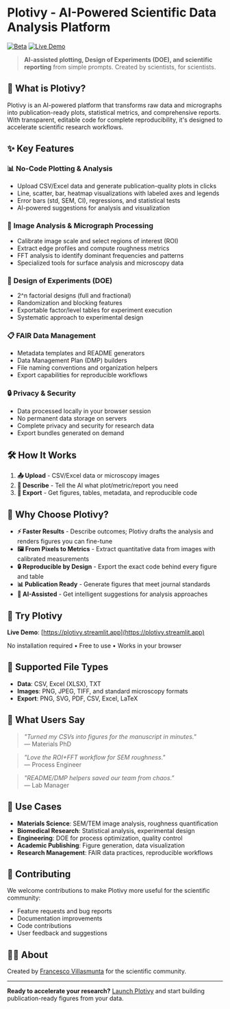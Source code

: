 # Plotivy - AI-Powered Scientific Data Analysis Platform

[![Beta](https://img.shields.io/badge/Status-Beta-blue.svg)](https://plotivy.streamlit.app)
[![Live Demo](https://img.shields.io/badge/Live%20Demo-Streamlit%20App-green.svg)](https://plotivy.streamlit.app)

> **AI-assisted plotting, Design of Experiments (DOE), and scientific reporting** from simple prompts. Created by scientists, for scientists.

## 🚀 What is Plotivy?

Plotivy is an AI-powered platform that transforms raw data and micrographs into publication-ready plots, statistical metrics, and comprehensive reports. With transparent, editable code for complete reproducibility, it's designed to accelerate scientific research workflows.

## ✨ Key Features

### 📊 **No-Code Plotting & Analysis**
- Upload CSV/Excel data and generate publication-quality plots in clicks
- Line, scatter, bar, heatmap visualizations with labeled axes and legends
- Error bars (std, SEM, CI), regressions, and statistical tests
- AI-powered suggestions for analysis and visualization

### 🔬 **Image Analysis & Micrograph Processing**
- Calibrate image scale and select regions of interest (ROI)
- Extract edge profiles and compute roughness metrics
- FFT analysis to identify dominant frequencies and patterns
- Specialized tools for surface analysis and microscopy data

### 🧪 **Design of Experiments (DOE)**
- 2^n factorial designs (full and fractional)
- Randomization and blocking features
- Exportable factor/level tables for experiment execution
- Systematic approach to experimental design

### 📋 **FAIR Data Management**
- Metadata templates and README generators
- Data Management Plan (DMP) builders
- File naming conventions and organization helpers
- Export capabilities for reproducible workflows

### 🔒 **Privacy & Security**
- Data processed locally in your browser session
- No permanent data storage on servers
- Complete privacy and security for research data
- Export bundles generated on demand

## 🛠️ How It Works

1. **📤 Upload** - CSV/Excel data or microscopy images
2. **💬 Describe** - Tell the AI what plot/metric/report you need
3. **💾 Export** - Get figures, tables, metadata, and reproducible code

## 🎯 Why Choose Plotivy?

- **⚡ Faster Results** - Describe outcomes; Plotivy drafts the analysis and renders figures you can fine-tune
- **🖼️ From Pixels to Metrics** - Extract quantitative data from images with calibrated measurements
- **🔒 Reproducible by Design** - Export the exact code behind every figure and table
- **📊 Publication Ready** - Generate figures that meet journal standards
- **🤖 AI-Assisted** - Get intelligent suggestions for analysis approaches

## 🚀 Try Plotivy

**Live Demo**: [https://plotivy.streamlit.app](https://plotivy.streamlit.app)

No installation required • Free to use • Works in your browser

## 📁 Supported File Types

- **Data**: CSV, Excel (XLSX), TXT
- **Images**: PNG, JPEG, TIFF, and standard microscopy formats
- **Export**: PNG, SVG, PDF, CSV, Excel, LaTeX

## 💬 What Users Say

> *"Turned my CSVs into figures for the manuscript in minutes."*  
> — Materials PhD

> *"Love the ROI+FFT workflow for SEM roughness."*  
> — Process Engineer

> *"README/DMP helpers saved our team from chaos."*  
> — Lab Manager

## 🔬 Use Cases

- **Materials Science**: SEM/TEM image analysis, roughness quantification
- **Biomedical Research**: Statistical analysis, experimental design
- **Engineering**: DOE for process optimization, quality control
- **Academic Publishing**: Figure generation, data visualization
- **Research Management**: FAIR data practices, reproducible workflows

## 🤝 Contributing

We welcome contributions to make Plotivy more useful for the scientific community:

- Feature requests and bug reports
- Documentation improvements
- Code contributions
- User feedback and suggestions


## 👨‍💻 About

Created by [Francesco Villasmunta](https://francescovillasmunta.xyz) for the scientific community.

---

**Ready to accelerate your research?** [Launch Plotivy](https://plotivy.streamlit.app) and start building publication-ready figures from your data.
